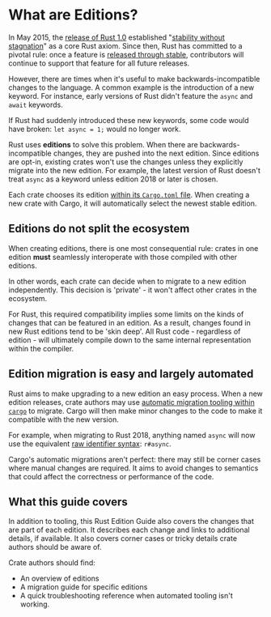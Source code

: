 # What are Editions?

In May 2015, the [release of Rust 1.0](https://blog.rust-lang.org/2015/05/15/Rust-1.0.html) established "[stability without stagnation](https://blog.rust-lang.org/2014/10/30/Stability.html)" as a core Rust axiom. Since then, Rust has committed to a pivotal rule: once a feature is [released through stable](https://doc.rust-lang.org/book/appendix-07-nightly-rust.html), contributors will continue to support that feature for all future releases.

However, there are times when it's useful to make backwards-incompatible changes to the language. A common example is the introduction of a new keyword. For instance, early versions of Rust didn't feature the `async` and `await` keywords.

If Rust had suddenly introduced these new keywords, some code would have broken: `let async = 1;` would no longer work.

Rust uses **editions** to solve this problem. When there are backwards-incompatible changes, they are pushed into the next edition. Since editions are opt-in, existing crates won't use the changes unless they explicitly migrate into the new edition. For example, the latest version of Rust doesn't treat `async` as a keyword unless edition 2018 or later is chosen.

Each crate chooses its edition [within its `Cargo.toml` file](https://doc.rust-lang.org/cargo/reference/manifest.html#the-edition-field). When creating a new crate with Cargo, it will automatically select the newest stable edition.

## Editions do not split the ecosystem

When creating editions, there is one most consequential rule: crates in one edition **must** seamlessly interoperate with those compiled with other editions.

In other words, each crate can decide when to migrate to a new edition independently. This decision is 'private' - it won't affect other crates in the ecosystem.

For Rust, this required compatibility implies some limits on the kinds of changes that can be featured in an edition. As a result, changes found in new Rust editions tend to be 'skin deep'. All Rust code - regardless of edition - will ultimately compile down to the same internal representation within the compiler.

## Edition migration is easy and largely automated

Rust aims to make upgrading to a new edition an easy process. When a new edition releases, crate authors may use [automatic migration tooling within `cargo`](https://doc.rust-lang.org/cargo/commands/cargo-fix.html) to migrate. Cargo will then make minor changes to the code to make it compatible with the new version.

For example, when migrating to Rust 2018, anything named `async` will now use the equivalent [raw identifier syntax](https://doc.rust-lang.org/rust-by-example/compatibility/raw_identifiers.html): `r#async`.

Cargo's automatic migrations aren't perfect: there may still be corner cases where manual changes are required. It aims to avoid changes to semantics that could affect the correctness or performance of the code.

## What this guide covers

In addition to tooling, this Rust Edition Guide also covers the changes that are part of each edition. It describes each change and links to additional details, if available. It also covers corner cases or tricky details crate authors should be aware of.

Crate authors should find:

- An overview of editions
- A migration guide for specific editions
- A quick troubleshooting reference when automated tooling isn't working.
